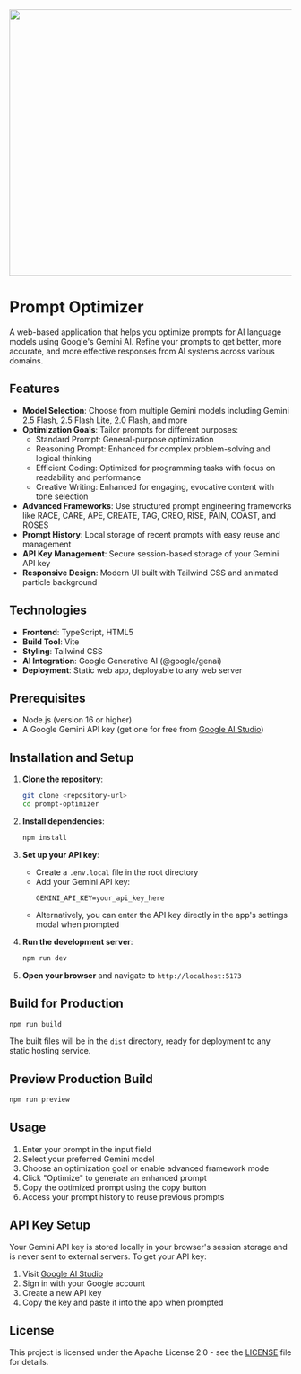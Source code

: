 <div align="center">
<img width="1200" height="475" alt="GHBanner" src="https://github.com/user-attachments/assets/0aa67016-6eaf-458a-adb2-6e31a0763ed6" />
</div>

# Prompt Optimizer

A web-based application that helps you optimize prompts for AI language models using Google's Gemini AI. Refine your prompts to get better, more accurate, and more effective responses from AI systems across various domains.

## Features

- **Model Selection**: Choose from multiple Gemini models including Gemini 2.5 Flash, 2.5 Flash Lite, 2.0 Flash, and more
- **Optimization Goals**: Tailor prompts for different purposes:
  - Standard Prompt: General-purpose optimization
  - Reasoning Prompt: Enhanced for complex problem-solving and logical thinking
  - Efficient Coding: Optimized for programming tasks with focus on readability and performance
  - Creative Writing: Enhanced for engaging, evocative content with tone selection
- **Advanced Frameworks**: Use structured prompt engineering frameworks like RACE, CARE, APE, CREATE, TAG, CREO, RISE, PAIN, COAST, and ROSES
- **Prompt History**: Local storage of recent prompts with easy reuse and management
- **API Key Management**: Secure session-based storage of your Gemini API key
- **Responsive Design**: Modern UI built with Tailwind CSS and animated particle background

## Technologies

- **Frontend**: TypeScript, HTML5
- **Build Tool**: Vite
- **Styling**: Tailwind CSS
- **AI Integration**: Google Generative AI (@google/genai)
- **Deployment**: Static web app, deployable to any web server

## Prerequisites

- Node.js (version 16 or higher)
- A Google Gemini API key (get one for free from [Google AI Studio](https://aistudio.google.com/app/apikey))

## Installation and Setup

1. **Clone the repository**:
   ```bash
   git clone <repository-url>
   cd prompt-optimizer
   ```

2. **Install dependencies**:
   ```bash
   npm install
   ```

3. **Set up your API key**:
   - Create a `.env.local` file in the root directory
   - Add your Gemini API key:
     ```
     GEMINI_API_KEY=your_api_key_here
     ```
   - Alternatively, you can enter the API key directly in the app's settings modal when prompted

4. **Run the development server**:
   ```bash
   npm run dev
   ```

5. **Open your browser** and navigate to `http://localhost:5173`

## Build for Production

```bash
npm run build
```

The built files will be in the `dist` directory, ready for deployment to any static hosting service.

## Preview Production Build

```bash
npm run preview
```

## Usage

1. Enter your prompt in the input field
2. Select your preferred Gemini model
3. Choose an optimization goal or enable advanced framework mode
4. Click "Optimize" to generate an enhanced prompt
5. Copy the optimized prompt using the copy button
6. Access your prompt history to reuse previous prompts

## API Key Setup

Your Gemini API key is stored locally in your browser's session storage and is never sent to external servers. To get your API key:

1. Visit [Google AI Studio](https://aistudio.google.com/app/apikey)
2. Sign in with your Google account
3. Create a new API key
4. Copy the key and paste it into the app when prompted

## License

This project is licensed under the Apache License 2.0 - see the [LICENSE](LICENSE) file for details.
